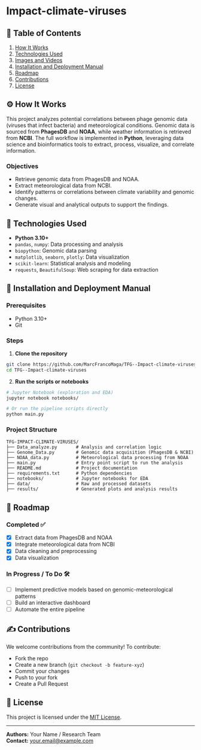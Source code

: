 # Impact-climate-viruses

## 📃 Table of Contents

1. [How It Works](#How-it-works)
2. [Technologies Used](#technologies-used)
3. [Images and Videos](#images-and-videos)
4. [Installation and Deployment Manual](#installation-and-deployment-manual)
5. [Roadmap](#roadmap)
6. [Contributions](#contributions)
7. [License](#license)

## ⚙️ How It Works

This project analyzes potential correlations between phage genomic data (viruses that infect bacteria) and meteorological conditions. Genomic data is sourced from **PhagesDB** and **NOAA**, while weather information is retrieved from **NCBI**. The full workflow is implemented in **Python**, leveraging data science and bioinformatics tools to extract, process, visualize, and correlate information.

### Objectives

- Retrieve genomic data from PhagesDB and NOAA.
- Extract meteorological data from NCBI.
- Identify patterns or correlations between climate variability and genomic changes.
- Generate visual and analytical outputs to support the findings.

## 🚀 Technologies Used

- **Python 3.10+**
- `pandas`, `numpy`: Data processing and analysis
- `biopython`: Genomic data parsing
- `matplotlib`, `seaborn`, `plotly`: Data visualization
- `scikit-learn`: Statistical analysis and modeling
- `requests`, `BeautifulSoup`: Web scraping for data extraction

## 📁 Installation and Deployment Manual

### Prerequisites
- Python 3.10+
- Git

### Steps

1. **Clone the repository**

```bash
git clone https://github.com/MarcFrancoMaga/TFG--Impact-climate-viruses
cd TFG--Impact-climate-viruses
```

2. **Run the scripts or notebooks**

```bash
# Jupyter Notebook (exploration and EDA)
jupyter notebook notebooks/

# Or run the pipeline scripts directly
python main.py
```

### Project Structure

```plaintext
TFG-IMPACT-CLIMATE-VIRUSES/
├── Data_analyze.py       # Analysis and correlation logic
├── Genome_Data.py        # Genomic data acquisition (PhagesDB & NCBI)
├── NOAA_data.py          # Meteorological data processing from NOAA
├── main.py               # Entry point script to run the analysis
├── README.md             # Project documentation
├── requirements.txt      # Python dependencies
├── notebooks/            # Jupyter notebooks for EDA
├── data/                 # Raw and processed datasets
├── results/              # Generated plots and analysis results
```

## 🔄 Roadmap

### Completed ✅
- [x] Extract data from PhagesDB and NOAA
- [x] Integrate meteorological data from NCBI
- [x] Data cleaning and preprocessing
- [x] Data visualization

### In Progress / To Do 🛠️
- [ ] Implement predictive models based on genomic-meteorological patterns
- [ ] Build an interactive dashboard
- [ ] Automate the entire pipeline

## ✍️ Contributions

We welcome contributions from the community! To contribute:
- Fork the repo
- Create a new branch (`git checkout -b feature-xyz`)
- Commit your changes
- Push to your fork
- Create a Pull Request

## 📄 License

This project is licensed under the [MIT License](LICENSE).

---

**Authors:** Your Name / Research Team  
**Contact:** [your.email@example.com](mailto:your.email@example.com)
